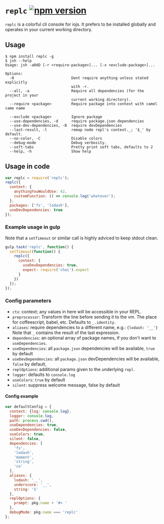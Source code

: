 # `replc` [![npm version](https://badge.fury.io/js/replc.svg)](http://badge.fury.io/js/replc)

`replc` is a colorful cli console for iojs. It prefers to be installed globally and operates in your current working directory.

## Usage

```
$ npm install replc -g
$ jsh --help
Usage: jsh -a0dD [-r <require-package>]... [-x <exclude-package>]...

Options:
  -0                          Dont require anything unless stated explicitly
                              with -r.
  --all, -a                   Require all dependencies (for the project in your
                              current working directory).
  --require <package>         Require package into context with camel came name

  --exclude <package>         Ignore package
  --use-dependencies, -d      require package.json dependencies
  --use-dev-dependencies, -D  require devDependencies
  --last-result, -l           remap node repl's context._; '$_' by default.
  --no-color, -C              Disable colors
  --debug-mode                Debug verbosity.
  --soft-tabs                 Pretty print soft tabs, defaults to 2
  --help, -h                  Show help
```
## Usage in code

```javascript
var replc = require('replc');
replc({
  context: {
    anythingYouWouldUse: 42,
    customFunction: () => console.log('whatever');
  },
  packages: ['fs', 'lodash'],
  useDevDependencies: true
});
```

### Example usage in gulp

Note that a `setTimeout` or similar call is highly adviced to keep stdout clean.

```javascript
gulp.task('replc', function() {
  setTimeout(function() {
    replc({
      context: {
        useDevDependencies: true,
        expect: require('chai').expect
      }
    })
  });
});
```

### Config parameters
- `ctx`: context; any values in here will be accessible in your REPL.
- `preprocessor`: Transform the line before sending it to the vm. The place for coffeescript, babel, etc. Defaults to `_.identity`.
- `aliases`: require dependencies to a different name, e.g.: `{lodash: '__'}` Note that `_` contains the result of the last expression.
- `dependencies`: an optional array of package names, if you don't want to `useDependencies`.
- `useDependencies`: all `package.json` dependencies will be available, `true` by default
- `useDevDependencies`: all `package.json` devDependencies will be available, `false` by default,
- `replOptions`: additional params given to the underlying `repl`.
- `logger`: defaults to `console.log`
- `useColors`: `true` by default
- `silent`: suppress welcome message, false by default

#### Config example
```javascript
var defaultConfig = {
  context: {log: console.log},
  logger: console.log,
  path: process.cwd(),
  useDependencies: true,
  useDevDependencies: false,
  useColors: true,
  silent: false,
  dependencies: [
    'fs', 
    'lodash', 
    'moment', 
    'string', 
    'co'
  ],
  aliases: { 
    lodash: '__', 
    underscore: '__',
    string: 'S' 
  },
  replOptions: { 
    prompt: pkg.name + '#> ' 
  },
  debugMode: pkg.name === 'replc'
};
```


